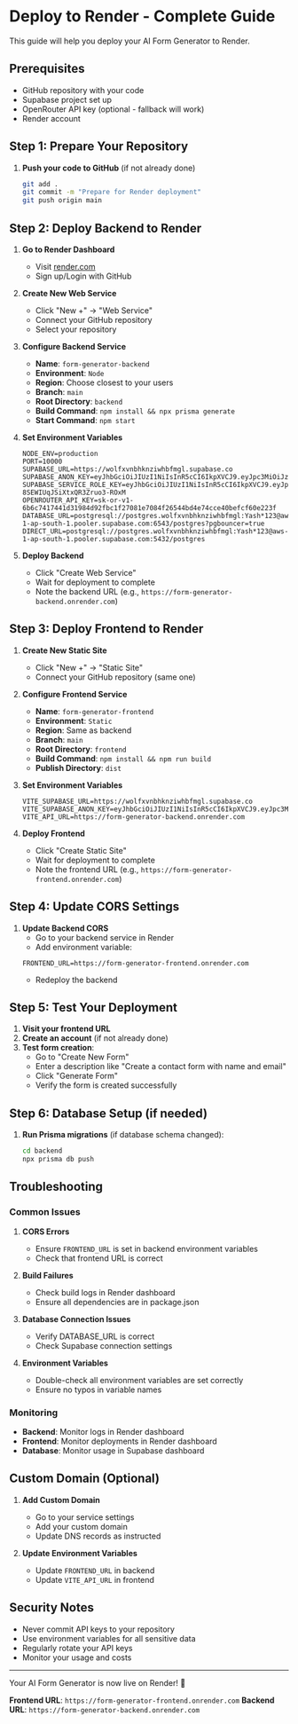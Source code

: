 # Deploy to Render - Complete Guide

This guide will help you deploy your AI Form Generator to Render.

## Prerequisites

- GitHub repository with your code
- Supabase project set up
- OpenRouter API key (optional - fallback will work)
- Render account

## Step 1: Prepare Your Repository

1. **Push your code to GitHub** (if not already done)
   ```bash
   git add .
   git commit -m "Prepare for Render deployment"
   git push origin main
   ```

## Step 2: Deploy Backend to Render

1. **Go to Render Dashboard**
   - Visit [render.com](https://render.com)
   - Sign up/Login with GitHub

2. **Create New Web Service**
   - Click "New +" → "Web Service"
   - Connect your GitHub repository
   - Select your repository

3. **Configure Backend Service**
   - **Name**: `form-generator-backend`
   - **Environment**: `Node`
   - **Region**: Choose closest to your users
   - **Branch**: `main`
   - **Root Directory**: `backend`
   - **Build Command**: `npm install && npx prisma generate`
   - **Start Command**: `npm start`

4. **Set Environment Variables**
   ```
   NODE_ENV=production
   PORT=10000
   SUPABASE_URL=https://wolfxvnbhknziwhbfmgl.supabase.co
   SUPABASE_ANON_KEY=eyJhbGciOiJIUzI1NiIsInR5cCI6IkpXVCJ9.eyJpc3MiOiJzdXBhYmFzZSIsInJlZiI6IndvbGZ4dm5iaGtueml3aGJmbWdsIiwicm9sZSI6ImFub24iLCJpYXQiOjE3NTk1NjQ1NTcsImV4cCI6MjA3NTE0MDU1N30.zskzgKOA7tZry793B2KleFnmJM8oNp42D5pmOX3uKmk
   SUPABASE_SERVICE_ROLE_KEY=eyJhbGciOiJIUzI1NiIsInR5cCI6IkpXVCJ9.eyJpc3MiOiJzdXBhYmFzZSIsInJlZiI6IndvbGZ4dm5iaGtueml3aGJmbWdsIiwicm9sZSI6InNlcnZpY2Vfcm9sZSIsImlhdCI6MTc1OTU2NDU1NywiZXhwIjoyMDc1MTQwNTU3fQ.maKZNAJbSzBwL0HJ-8SEWIUqJSiXtxQR3Zruo3-ROxM
   OPENROUTER_API_KEY=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
   DATABASE_URL=postgresql://postgres.wolfxvnbhknziwhbfmgl:Yash*123@aws-1-ap-south-1.pooler.supabase.com:6543/postgres?pgbouncer=true
   DIRECT_URL=postgresql://postgres.wolfxvnbhknziwhbfmgl:Yash*123@aws-1-ap-south-1.pooler.supabase.com:5432/postgres
   ```

5. **Deploy Backend**
   - Click "Create Web Service"
   - Wait for deployment to complete
   - Note the backend URL (e.g., `https://form-generator-backend.onrender.com`)

## Step 3: Deploy Frontend to Render

1. **Create New Static Site**
   - Click "New +" → "Static Site"
   - Connect your GitHub repository (same one)

2. **Configure Frontend Service**
   - **Name**: `form-generator-frontend`
   - **Environment**: `Static`
   - **Region**: Same as backend
   - **Branch**: `main`
   - **Root Directory**: `frontend`
   - **Build Command**: `npm install && npm run build`
   - **Publish Directory**: `dist`

3. **Set Environment Variables**
   ```
   VITE_SUPABASE_URL=https://wolfxvnbhknziwhbfmgl.supabase.co
   VITE_SUPABASE_ANON_KEY=eyJhbGciOiJIUzI1NiIsInR5cCI6IkpXVCJ9.eyJpc3MiOiJzdXBhYmFzZSIsInJlZiI6IndvbGZ4dm5iaGtueml3aGJmbWdsIiwicm9sZSI6ImFub24iLCJpYXQiOjE3NTk1NjQ1NTcsImV4cCI6MjA3NTE0MDU1N30.zskzgKOA7tZry793B2KleFnmJM8oNp42D5pmOX3uKmk
   VITE_API_URL=https://form-generator-backend.onrender.com
   ```

4. **Deploy Frontend**
   - Click "Create Static Site"
   - Wait for deployment to complete
   - Note the frontend URL (e.g., `https://form-generator-frontend.onrender.com`)

## Step 4: Update CORS Settings

1. **Update Backend CORS**
   - Go to your backend service in Render
   - Add environment variable:
   ```
   FRONTEND_URL=https://form-generator-frontend.onrender.com
   ```
   - Redeploy the backend

## Step 5: Test Your Deployment

1. **Visit your frontend URL**
2. **Create an account** (if not already done)
3. **Test form creation**:
   - Go to "Create New Form"
   - Enter a description like "Create a contact form with name and email"
   - Click "Generate Form"
   - Verify the form is created successfully

## Step 6: Database Setup (if needed)

1. **Run Prisma migrations** (if database schema changed):
   ```bash
   cd backend
   npx prisma db push
   ```

## Troubleshooting

### Common Issues

1. **CORS Errors**
   - Ensure `FRONTEND_URL` is set in backend environment variables
   - Check that frontend URL is correct

2. **Build Failures**
   - Check build logs in Render dashboard
   - Ensure all dependencies are in package.json

3. **Database Connection Issues**
   - Verify DATABASE_URL is correct
   - Check Supabase connection settings

4. **Environment Variables**
   - Double-check all environment variables are set correctly
   - Ensure no typos in variable names

### Monitoring

- **Backend**: Monitor logs in Render dashboard
- **Frontend**: Monitor deployments in Render dashboard
- **Database**: Monitor usage in Supabase dashboard

## Custom Domain (Optional)

1. **Add Custom Domain**
   - Go to your service settings
   - Add your custom domain
   - Update DNS records as instructed

2. **Update Environment Variables**
   - Update `FRONTEND_URL` in backend
   - Update `VITE_API_URL` in frontend

## Security Notes

- Never commit API keys to your repository
- Use environment variables for all sensitive data
- Regularly rotate your API keys
- Monitor your usage and costs

---

Your AI Form Generator is now live on Render! 🎉

**Frontend URL**: `https://form-generator-frontend.onrender.com`
**Backend URL**: `https://form-generator-backend.onrender.com`
